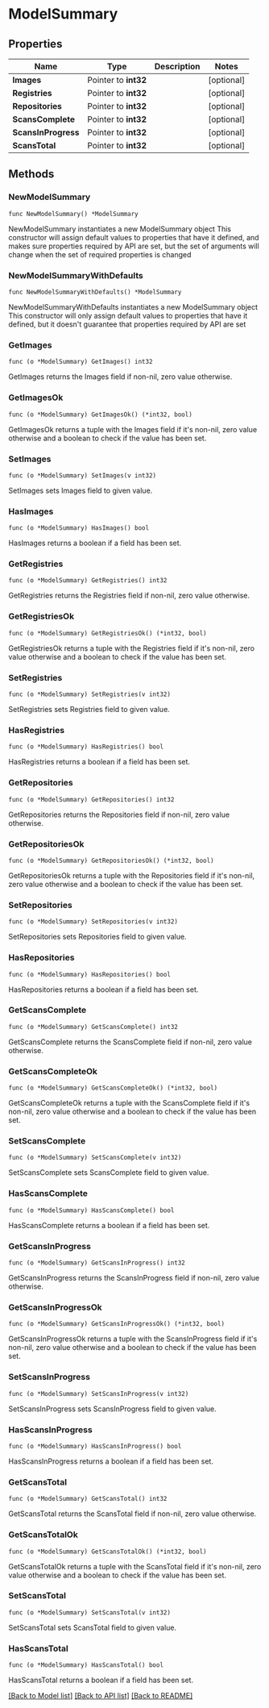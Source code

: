 # ModelSummary

## Properties

Name | Type | Description | Notes
------------ | ------------- | ------------- | -------------
**Images** | Pointer to **int32** |  | [optional] 
**Registries** | Pointer to **int32** |  | [optional] 
**Repositories** | Pointer to **int32** |  | [optional] 
**ScansComplete** | Pointer to **int32** |  | [optional] 
**ScansInProgress** | Pointer to **int32** |  | [optional] 
**ScansTotal** | Pointer to **int32** |  | [optional] 

## Methods

### NewModelSummary

`func NewModelSummary() *ModelSummary`

NewModelSummary instantiates a new ModelSummary object
This constructor will assign default values to properties that have it defined,
and makes sure properties required by API are set, but the set of arguments
will change when the set of required properties is changed

### NewModelSummaryWithDefaults

`func NewModelSummaryWithDefaults() *ModelSummary`

NewModelSummaryWithDefaults instantiates a new ModelSummary object
This constructor will only assign default values to properties that have it defined,
but it doesn't guarantee that properties required by API are set

### GetImages

`func (o *ModelSummary) GetImages() int32`

GetImages returns the Images field if non-nil, zero value otherwise.

### GetImagesOk

`func (o *ModelSummary) GetImagesOk() (*int32, bool)`

GetImagesOk returns a tuple with the Images field if it's non-nil, zero value otherwise
and a boolean to check if the value has been set.

### SetImages

`func (o *ModelSummary) SetImages(v int32)`

SetImages sets Images field to given value.

### HasImages

`func (o *ModelSummary) HasImages() bool`

HasImages returns a boolean if a field has been set.

### GetRegistries

`func (o *ModelSummary) GetRegistries() int32`

GetRegistries returns the Registries field if non-nil, zero value otherwise.

### GetRegistriesOk

`func (o *ModelSummary) GetRegistriesOk() (*int32, bool)`

GetRegistriesOk returns a tuple with the Registries field if it's non-nil, zero value otherwise
and a boolean to check if the value has been set.

### SetRegistries

`func (o *ModelSummary) SetRegistries(v int32)`

SetRegistries sets Registries field to given value.

### HasRegistries

`func (o *ModelSummary) HasRegistries() bool`

HasRegistries returns a boolean if a field has been set.

### GetRepositories

`func (o *ModelSummary) GetRepositories() int32`

GetRepositories returns the Repositories field if non-nil, zero value otherwise.

### GetRepositoriesOk

`func (o *ModelSummary) GetRepositoriesOk() (*int32, bool)`

GetRepositoriesOk returns a tuple with the Repositories field if it's non-nil, zero value otherwise
and a boolean to check if the value has been set.

### SetRepositories

`func (o *ModelSummary) SetRepositories(v int32)`

SetRepositories sets Repositories field to given value.

### HasRepositories

`func (o *ModelSummary) HasRepositories() bool`

HasRepositories returns a boolean if a field has been set.

### GetScansComplete

`func (o *ModelSummary) GetScansComplete() int32`

GetScansComplete returns the ScansComplete field if non-nil, zero value otherwise.

### GetScansCompleteOk

`func (o *ModelSummary) GetScansCompleteOk() (*int32, bool)`

GetScansCompleteOk returns a tuple with the ScansComplete field if it's non-nil, zero value otherwise
and a boolean to check if the value has been set.

### SetScansComplete

`func (o *ModelSummary) SetScansComplete(v int32)`

SetScansComplete sets ScansComplete field to given value.

### HasScansComplete

`func (o *ModelSummary) HasScansComplete() bool`

HasScansComplete returns a boolean if a field has been set.

### GetScansInProgress

`func (o *ModelSummary) GetScansInProgress() int32`

GetScansInProgress returns the ScansInProgress field if non-nil, zero value otherwise.

### GetScansInProgressOk

`func (o *ModelSummary) GetScansInProgressOk() (*int32, bool)`

GetScansInProgressOk returns a tuple with the ScansInProgress field if it's non-nil, zero value otherwise
and a boolean to check if the value has been set.

### SetScansInProgress

`func (o *ModelSummary) SetScansInProgress(v int32)`

SetScansInProgress sets ScansInProgress field to given value.

### HasScansInProgress

`func (o *ModelSummary) HasScansInProgress() bool`

HasScansInProgress returns a boolean if a field has been set.

### GetScansTotal

`func (o *ModelSummary) GetScansTotal() int32`

GetScansTotal returns the ScansTotal field if non-nil, zero value otherwise.

### GetScansTotalOk

`func (o *ModelSummary) GetScansTotalOk() (*int32, bool)`

GetScansTotalOk returns a tuple with the ScansTotal field if it's non-nil, zero value otherwise
and a boolean to check if the value has been set.

### SetScansTotal

`func (o *ModelSummary) SetScansTotal(v int32)`

SetScansTotal sets ScansTotal field to given value.

### HasScansTotal

`func (o *ModelSummary) HasScansTotal() bool`

HasScansTotal returns a boolean if a field has been set.


[[Back to Model list]](../README.md#documentation-for-models) [[Back to API list]](../README.md#documentation-for-api-endpoints) [[Back to README]](../README.md)


